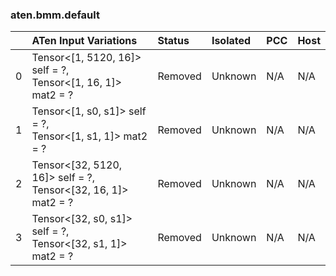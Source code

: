 ### aten.bmm.default
|    | ATen Input Variations                                            | Status   | Isolated   | PCC   | Host   |
|---:|:-----------------------------------------------------------------|:---------|:-----------|:------|:-------|
|  0 | Tensor<[1, 5120, 16]> self = ?,<br>Tensor<[1, 16, 1]> mat2 = ?   | Removed  | Unknown    | N/A   | N/A    |
|  1 | Tensor<[1, s0, s1]> self = ?,<br>Tensor<[1, s1, 1]> mat2 = ?     | Removed  | Unknown    | N/A   | N/A    |
|  2 | Tensor<[32, 5120, 16]> self = ?,<br>Tensor<[32, 16, 1]> mat2 = ? | Removed  | Unknown    | N/A   | N/A    |
|  3 | Tensor<[32, s0, s1]> self = ?,<br>Tensor<[32, s1, 1]> mat2 = ?   | Removed  | Unknown    | N/A   | N/A    |

